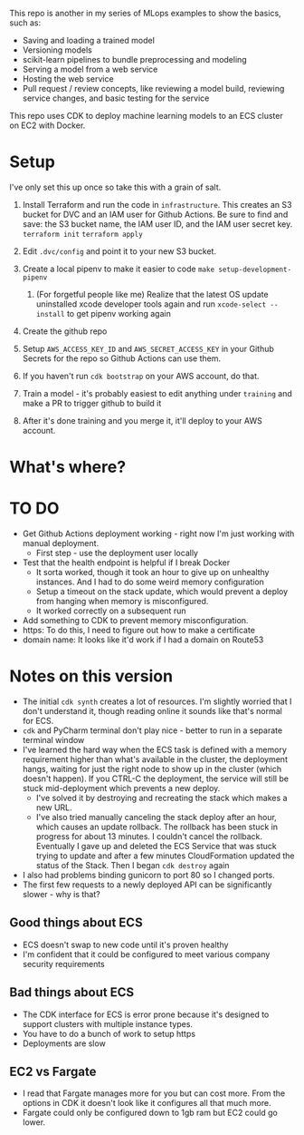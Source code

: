 This repo is another in my series of MLops examples to show the basics, such as:
* Saving and loading a trained model
* Versioning models
* scikit-learn pipelines to bundle preprocessing and modeling
* Serving a model from a web service
* Hosting the web service
* Pull request / review concepts, like reviewing a model build, reviewing service changes, and basic testing for the service

This repo uses CDK to deploy machine learning models to an ECS cluster on EC2 with Docker.

# Setup

I've only set this up once so take this with a grain of salt.

1. Install Terraform and run the code in `infrastructure`. This creates an S3 bucket for DVC and an IAM user for Github Actions. Be sure to find and save: the S3 bucket name, the IAM user ID, and the IAM user secret key. `terraform init` `terraform apply`
1. Edit `.dvc/config` and point it to your new S3 bucket.
1. Create a local pipenv to make it easier to code `make setup-development-pipenv`
   1. (For forgetful people like me) Realize that the latest OS update uninstalled xcode developer tools again and run `xcode-select --install` to get pipenv working again
1. Create the github repo 
   
1. Setup `AWS_ACCESS_KEY_ID` and `AWS_SECRET_ACCESS_KEY` in your Github Secrets for the repo so Github Actions can use them.
1. If you haven't run `cdk bootstrap` on your AWS account, do that.
1. Train a model - it's probably easiest to edit anything under `training` and make a PR to trigger github to build it
1. After it's done training and you merge it, it'll deploy to your AWS account.

# What's where?


# TO DO

* Get Github Actions deployment working - right now I'm just working with manual deployment.
    * First step - use the deployment user locally
* Test that the health endpoint is helpful if I break Docker
    * It sorta worked, though it took an hour to give up on unhealthy instances. And I had to do some weird memory configuration
    * Setup a timeout on the stack update, which would prevent a deploy from hanging when memory is misconfigured.
    * It worked correctly on a subsequent run
* Add something to CDK to prevent memory misconfiguration.
* https: To do this, I need to figure out how to make a certificate
* domain name: It looks like it'd work if I had a domain on Route53

# Notes on this version

* The initial `cdk synth` creates a lot of resources. I'm slightly worried that I don't understand it, though reading online it sounds like that's normal for ECS.
* `cdk` and PyCharm terminal don't play nice - better to run in a separate terminal window
* I've learned the hard way when the ECS task is defined with a memory requirement higher than what's available in the cluster, the deployment hangs, waiting for just the right node to show up in the cluster (which doesn't happen). If you CTRL-C the deployment, the service will still be stuck mid-deployment which prevents a new deploy. 
    * I've solved it by destroying and recreating the stack which makes a new URL.
    * I've also tried manually canceling the stack deploy after an hour, which causes an update rollback. The rollback has been stuck in progress for about 13 minutes. I couldn't cancel the rollback. Eventually I gave up and deleted the ECS Service that was stuck trying to update and after a few minutes CloudFormation updated the status of the Stack. Then I began `cdk destroy` again
* I also had problems binding gunicorn to port 80 so I changed ports.
* The first few requests to a newly deployed API can be significantly slower - why is that?

## Good things about ECS

* ECS doesn't swap to new code until it's proven healthy
* I'm confident that it could be configured to meet various company security requirements

## Bad things about ECS

* The CDK interface for ECS is error prone because it's designed to support clusters with multiple instance types.
* You have to do a bunch of work to setup https
* Deployments are slow

## EC2 vs Fargate

* I read that Fargate manages more for you but can cost more. From the options in CDK it doesn't look like it configures all that much more.
* Fargate could only be configured down to 1gb ram but EC2 could go lower.